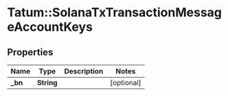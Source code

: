 # Tatum::SolanaTxTransactionMessageAccountKeys

## Properties
Name | Type | Description | Notes
------------ | ------------- | ------------- | -------------
**_bn** | **String** |  | [optional] 

